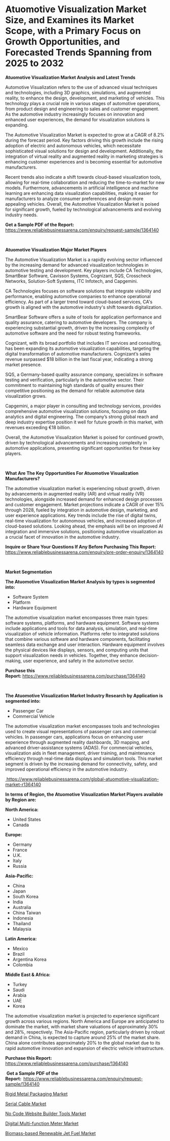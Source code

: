 <p><h1>Atuomotive Visualization Market Size, and Examines its Market Scope, with a Primary Focus on Growth Opportunities, and Forecasted Trends Spanning from 2025 to 2032</h1></p><p><strong>Atuomotive Visualization Market Analysis and Latest Trends</strong></p>
<p><p>Automotive Visualization refers to the use of advanced visual techniques and technologies, including 3D graphics, simulations, and augmented reality, to enhance the design, development, and marketing of vehicles. This technology plays a crucial role in various stages of automotive operations, from product design and engineering to sales and customer engagement. As the automotive industry increasingly focuses on innovation and enhanced user experiences, the demand for visualization solutions is expanding.</p><p>The Automotive Visualization Market is expected to grow at a CAGR of 8.2% during the forecast period. Key factors driving this growth include the rising adoption of electric and autonomous vehicles, which necessitate sophisticated visual solutions for design and development. Additionally, the integration of virtual reality and augmented reality in marketing strategies is enhancing customer experiences and is becoming essential for automotive manufacturers. </p><p>Recent trends also indicate a shift towards cloud-based visualization tools, allowing for real-time collaboration and reducing the time-to-market for new models. Furthermore, advancements in artificial intelligence and machine learning are enhancing data visualization capabilities, making it easier for manufacturers to analyze consumer preferences and design more appealing vehicles. Overall, the Automotive Visualization Market is poised for significant growth, fueled by technological advancements and evolving industry needs.</p></p>
<p><strong>Get a Sample PDF of the Report:&nbsp;</strong> <a href="https://www.reliablebusinessarena.com/enquiry/request-sample/1364140?utm_campaign=2264&utm_medium=2&utm_source=Github&utm_content=ia&utm_term=30012025&utm_id=atuomotive-visualization">https://www.reliablebusinessarena.com/enquiry/request-sample/1364140</a></p>
<p>&nbsp;</p>
<p><strong>Atuomotive Visualization Major Market Players</strong></p>
<p><p>The Automotive Visualization Market is a rapidly evolving sector influenced by the increasing demand for advanced visualization technologies in automotive testing and development. Key players include CA Technologies, SmartBear Software, Cavisson Systems, Cognizant, SQS, Crosscheck Networks, Solution-Soft Systems, ITC Infotech, and Capgemini.</p><p>CA Technologies focuses on software solutions that integrate visibility and performance, enabling automotive companies to enhance operational efficiency. As part of a larger trend toward cloud-based services, CA's growth is aligned with the automotive industry's shift towards digitalization.</p><p>SmartBear Software offers a suite of tools for application performance and quality assurance, catering to automotive developers. The company is experiencing substantial growth, driven by the increasing complexity of automotive software and the need for robust testing frameworks.</p><p>Cognizant, with its broad portfolio that includes IT services and consulting, has been expanding its automotive visualization capabilities, targeting the digital transformation of automotive manufacturers. Cognizant’s sales revenue surpassed $18 billion in the last fiscal year, indicating a strong market presence.</p><p>SQS, a Germany-based quality assurance company, specializes in software testing and verification, particularly in the automotive sector. Their commitment to maintaining high standards of quality ensures their competitive positioning as the demand for reliable automotive data visualization grows.</p><p>Capgemini, a major player in consulting and technology services, provides comprehensive automotive visualization solutions, focusing on data analytics and digital engineering. The company’s strong global reach and deep industry expertise position it well for future growth in this market, with revenues exceeding €18 billion.</p><p>Overall, the Automotive Visualization Market is poised for continued growth, driven by technological advancements and increasing complexity in automotive applications, presenting significant opportunities for these key players.</p></p>
<p>&nbsp;</p>
<p><strong>What Are The Key Opportunities For Atuomotive Visualization Manufacturers?</strong></p>
<p><p>The automotive visualization market is experiencing robust growth, driven by advancements in augmented reality (AR) and virtual reality (VR) technologies, alongside increased demand for enhanced design processes and customer engagement. Market projections indicate a CAGR of over 15% through 2028, fueled by integration in automotive design, marketing, and user experience applications. Key trends include the rise of digital twins, real-time visualization for autonomous vehicles, and increased adoption of cloud-based solutions. Looking ahead, the emphasis will be on improved AI integration and immersive solutions, positioning automotive visualization as a crucial facet of innovation in the automotive industry.</p></p>
<p><strong>Inquire or Share Your Questions If Any Before Purchasing This Report:</strong> <a href="https://www.reliablebusinessarena.com/enquiry/pre-order-enquiry/1364140?utm_campaign=2264&utm_medium=2&utm_source=Github&utm_content=ia&utm_term=30012025&utm_id=atuomotive-visualization">https://www.reliablebusinessarena.com/enquiry/pre-order-enquiry/1364140</a></p>
<p>&nbsp;</p>
<p><strong>Market Segmentation</strong></p>
<p><strong>The Atuomotive Visualization Market Analysis by types is segmented into:</strong></p>
<p><ul><li>Software System</li><li>Platform</li><li>Hardware Equipment</li></ul></p>
<p><p>The automotive visualization market encompasses three main types: software systems, platforms, and hardware equipment. Software systems include applications and tools for data analysis, simulation, and real-time visualization of vehicle information. Platforms refer to integrated solutions that combine various software and hardware components, facilitating seamless data exchange and user interaction. Hardware equipment involves the physical devices like displays, sensors, and computing units that support visualization needs in vehicles. Together, they enhance decision-making, user experience, and safety in the automotive sector.</p></p>
<p><strong>Purchase this Report:&nbsp;</strong><a href="https://www.reliablebusinessarena.com/purchase/1364140?utm_campaign=2264&utm_medium=2&utm_source=Github&utm_content=ia&utm_term=30012025&utm_id=atuomotive-visualization">https://www.reliablebusinessarena.com/purchase/1364140</a></p>
<p>&nbsp;</p>
<p><strong>The Atuomotive Visualization Market Industry Research by Application is segmented into:</strong></p>
<p><ul><li>Passenger Car</li><li>Commercial Vehicle</li></ul></p>
<p><p>The automotive visualization market encompasses tools and technologies used to create visual representations of passenger cars and commercial vehicles. In passenger cars, applications focus on enhancing user experience through augmented reality dashboards, 3D mapping, and advanced driver-assistance systems (ADAS). For commercial vehicles, visualization aids in fleet management, driver training, and maintenance efficiency through real-time data displays and simulation tools. This market segment is driven by the increasing demand for connectivity, safety, and improved operational efficiency in the automotive industry.</p></p>
<p><a href="https://www.reliablebusinessarena.com/global-atuomotive-visualization-market-r1364140?utm_campaign=2264&utm_medium=2&utm_source=Github&utm_content=ia&utm_term=30012025&utm_id=atuomotive-visualization">&nbsp;https://www.reliablebusinessarena.com/global-atuomotive-visualization-market-r1364140</a></p>
<p><strong>In terms of Region, the Atuomotive Visualization Market Players available by Region are:</strong></p>
<p>
    <p> <strong> North America: </strong>
        <ul>
            <li>United States</li>
            <li>Canada</li>
        </ul>
        </p> 
    <p> <strong> Europe: </strong>
        <ul>
            <li>Germany</li>
            <li>France</li>
            <li>U.K.</li>
            <li>Italy</li>
            <li>Russia</li>
        </ul>
        </p> 
    <p> <strong> Asia-Pacific: </strong>
        <ul>
            <li>China</li>
            <li>Japan</li>
            <li>South Korea</li>
            <li>India</li>
            <li>Australia</li>
            <li>China Taiwan</li>
            <li>Indonesia</li>
            <li>Thailand</li>
            <li>Malaysia</li>
        </ul>
        </p> 
    <p> <strong> Latin America: </strong>
        <ul>
            <li>Mexico</li>
            <li>Brazil</li>
            <li>Argentina Korea</li>
            <li>Colombia</li>
        </ul>
        </p> 
    <p> <strong> Middle East & Africa: </strong>
        <ul>
            <li>Turkey</li>
            <li>Saudi</li>
            <li>Arabia</li>
            <li>UAE</li>
            <li>Korea</li>
        </ul>
    </p>
    </p>
<p><p>The automotive visualization market is projected to experience significant growth across various regions. North America and Europe are anticipated to dominate the market, with market share valuations of approximately 30% and 28%, respectively. The Asia-Pacific region, particularly driven by robust demand in China, is expected to capture around 25% of the market share. China alone contributes approximately 20% to the global market due to its rapid automotive innovation and expansion of electric vehicle infrastructure.</p></p>
<p><strong>Purchase this Report: </strong><a href="https://www.reliablebusinessarena.com/purchase/1364140?utm_campaign=2264&utm_medium=2&utm_source=Github&utm_content=ia&utm_term=30012025&utm_id=atuomotive-visualization">https://www.reliablebusinessarena.com/purchase/1364140</a></p>
<p>&nbsp;<strong>Get a Sample PDF of the Report:&nbsp;&nbsp;</strong><a href="https://www.reliablebusinessarena.com/enquiry/request-sample/1364140?utm_campaign=2264&utm_medium=2&utm_source=Github&utm_content=ia&utm_term=30012025&utm_id=atuomotive-visualization">https://www.reliablebusinessarena.com/enquiry/request-sample/1364140</a></p>
<p><strong></strong></p>
<p><p><a href="https://github.com/rebheelder/Market-Research-Report-List-1/blob/main/rigid-metal-packaging-market.md?utm_campaign=2264&utm_medium=2&utm_source=Github&utm_content=ia&utm_term=30012025&utm_id=atuomotive-visualization">Rigid Metal Packaging Market</a></p><p><a href="https://github.com/alanepetevi/Market-Research-Report-List-1/blob/main/serial-cable-market.md?utm_campaign=2264&utm_medium=2&utm_source=Github&utm_content=ia&utm_term=30012025&utm_id=atuomotive-visualization">Serial Cable Market</a></p><p><a href="https://www.linkedin.com/pulse/code-website-builder-tools-industry-analysis-report-market-yudpf?utm_campaign=2264&utm_medium=2&utm_source=Github&utm_content=ia&utm_term=30012025&utm_id=atuomotive-visualization">No Code Website Builder Tools Market</a></p><p><a href="https://www.linkedin.com/pulse/digital-multi-function-meter-market-study-industry-overview-key-jmrte?utm_campaign=2264&utm_medium=2&utm_source=Github&utm_content=ia&utm_term=30012025&utm_id=atuomotive-visualization">Digital Multi-function Meter Market</a></p><p><a href="https://www.linkedin.com/pulse/biomass-based-renewable-jet-fuel-market-size-expanding-jubmc?utm_campaign=2264&utm_medium=2&utm_source=Github&utm_content=ia&utm_term=30012025&utm_id=atuomotive-visualization">Biomass-based Renewable Jet Fuel Market</a></p></p>